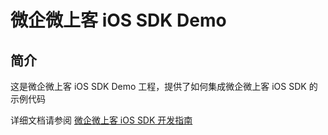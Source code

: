 # 微企微上客 iOS SDK Demo
## 简介  
这是微企微上客 iOS SDK Demo 工程，提供了如何集成微企微上客 iOS SDK 的示例代码
   
详细文档请参阅   [ 微企微上客 iOS SDK 开发指南](https://github.com/visionetwsk/WSK_iOS_SDK)
